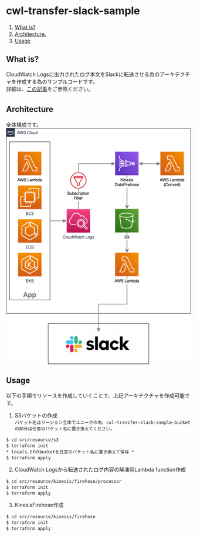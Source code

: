 # cwl-transfer-slack-sample  

1. [What is?](#what-is?)  
1. [Architecture.](#architecture)　　
1. [Usage](#usage)  
  
## What is?  
CloudWatch Logsに出力されたログ本文をSlackに転送させる為のアーキテクチャを作成する為のサンプルコードです。  
詳細は、[この記事](https://masakimisawa.com/cwl-to-slack)をご参照ください。  

## Architecture　　
全体構成です。  
![architecture](document/architecture/cwl-transfer-slack-architecture.png)
  
## Usage  
以下の手順でリソースを作成していくことで、上記アーキテクチャを作成可能です。  
  
1. S3バケットの作成  
`バケット名はリージョン全体でユニークの為、cwl-transfer-slack-sample-bucket の部分は任意のバケット名に置き換えてください。`  
```
$ cd src/resource/s3
$ terraform init
* locals.tfのbucketを任意のバケット名に書き換えて保存 *
$ terraform apply
```  
  
2. CloudWatch Logsから転送されたログ内容の解凍用Lambda function作成  
```
$ cd src/resource/kinesis/firehose/processor
$ terraform init
$ terraform apply
```  
  
3. KinesisFirehose作成  
```
$ cd src/resource/kinesis/firehose
$ terraform init
$ terraform apply
```